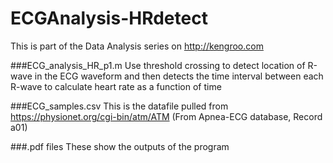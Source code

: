# ECGAnalysis-HRdetect
This is part of the Data Analysis series on http://kengroo.com

###ECG_analysis_HR_p1.m
Use threshold crossing to detect location of R-wave in the ECG waveform and then detects the time interval between each R-wave to calculate heart rate as a function of time

###ECG_samples.csv
This is the datafile pulled from https://physionet.org/cgi-bin/atm/ATM (From Apnea-ECG database, Record a01)

###.pdf files
These show the outputs of the program
